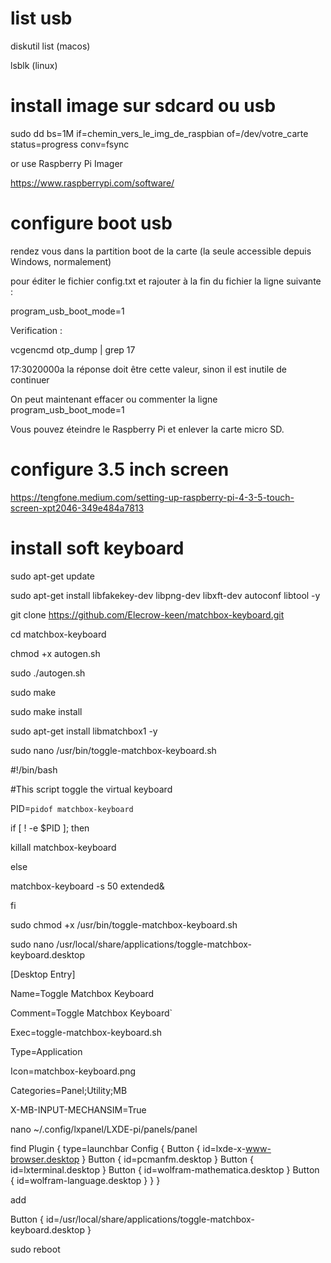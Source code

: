 # list usb
diskutil list (macos)

lsblk (linux)
# install image sur sdcard ou usb
sudo dd bs=1M if=chemin_vers_le_img_de_raspbian of=/dev/votre_carte status=progress conv=fsync

or use Raspberry Pi Imager

https://www.raspberrypi.com/software/
# configure boot usb
rendez vous dans la partition boot de la carte (la seule accessible depuis Windows, normalement) 

pour éditer le fichier config.txt et rajouter à la fin du fichier la ligne suivante :

program_usb_boot_mode=1

Verification : 

vcgencmd otp_dump | grep 17

17:3020000a  la réponse doit être cette valeur, sinon il est inutile de continuer

On peut maintenant effacer ou commenter la ligne program_usb_boot_mode=1

Vous pouvez éteindre le Raspberry Pi et enlever la carte micro SD.

# configure 3.5 inch screen
https://tengfone.medium.com/setting-up-raspberry-pi-4-3-5-touch-screen-xpt2046-349e484a7813

# install soft keyboard

sudo apt-get update

sudo apt-get install libfakekey-dev libpng-dev libxft-dev autoconf libtool -y

git clone https://github.com/Elecrow-keen/matchbox-keyboard.git

cd matchbox-keyboard

chmod +x autogen.sh

sudo ./autogen.sh

sudo make

sudo make install

sudo apt-get install libmatchbox1 -y



sudo nano /usr/bin/toggle-matchbox-keyboard.sh

#!/bin/bash

#This script toggle the virtual keyboard

PID=`pidof matchbox-keyboard`

if [ ! -e $PID ]; then

killall matchbox-keyboard

else

matchbox-keyboard -s 50 extended&

fi

sudo chmod +x /usr/bin/toggle-matchbox-keyboard.sh

sudo nano /usr/local/share/applications/toggle-matchbox-keyboard.desktop

[Desktop Entry]

Name=Toggle Matchbox Keyboard

Comment=Toggle Matchbox Keyboard`

Exec=toggle-matchbox-keyboard.sh

Type=Application

Icon=matchbox-keyboard.png

Categories=Panel;Utility;MB

X-MB-INPUT-MECHANSIM=True

nano ~/.config/lxpanel/LXDE-pi/panels/panel

find 
Plugin {
  type=launchbar
  Config {
    Button {
      id=lxde-x-www-browser.desktop
    }
    Button {
      id=pcmanfm.desktop
    }
    Button {
      id=lxterminal.desktop
    }
    Button {
      id=wolfram-mathematica.desktop
    }
    Button {
      id=wolfram-language.desktop
    }
  }
}

add

Button {
id=/usr/local/share/applications/toggle-matchbox-keyboard.desktop
}


sudo reboot

